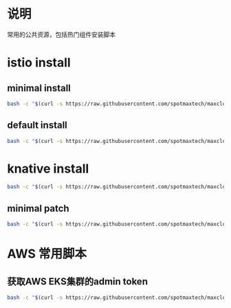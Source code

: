 # 说明
常用的公共资源，包括热门组件安装脚本

# istio install
## minimal install
```bash
bash -c "$(curl -s https://raw.githubusercontent.com/spotmaxtech/maxcloud_public/master/setup/istio/install_minimal.sh)"
```

## default install
```bash
bash -c "$(curl -s https://raw.githubusercontent.com/spotmaxtech/maxcloud_public/master/setup/istio/install_default.sh)"
```

# knative install
```bash
bash -c "$(curl -s https://raw.githubusercontent.com/spotmaxtech/maxcloud_public/master/setup/knative/install.sh)"
```
## minimal patch
```bash
bash -c "$(curl -s https://raw.githubusercontent.com/spotmaxtech/maxcloud_public/master/setup/knative/patch/install_patch_resource_minimal.sh)"
```


# AWS 常用脚本
## 获取AWS EKS集群的admin token
```bash
bash -c "$(curl -s https://raw.githubusercontent.com/spotmaxtech/maxcloud_public/master/setup/aws/aws_token.sh)"
```
